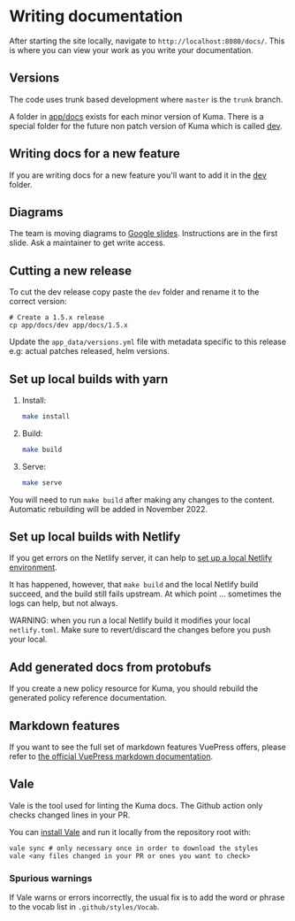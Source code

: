 # Writing documentation

After starting the site locally, navigate to `http://localhost:8080/docs/`. This is where you can view your work 
as you write your documentation.

## Versions

The code uses trunk based development where `master` is the `trunk` branch.

A folder in [app/docs](app/docs) exists for each minor version of Kuma. 
There is a special folder for the future non patch version of Kuma which is called [dev](app/docs/dev).

## Writing docs for a new feature

If you are writing docs for a new feature you'll want to add it in the [dev](app/docs/dev) folder.

## Diagrams

The team is moving diagrams to [Google slides](https://docs.google.com/presentation/d/1qvIKeYfcuowrHW1hV9fk9mCptt3ywroPBUYFjMj9gkk/edit#slide=id.g13d0c1ffb72_0_67).
Instructions are in the first slide.
Ask a maintainer to get write access.

## Cutting a new release

To cut the dev release copy paste the `dev` folder and rename it to the correct version:

```shell
# Create a 1.5.x release
cp app/docs/dev app/docs/1.5.x
```

Update the `app_data/versions.yml` file with metadata specific to this release e.g: actual patches released, helm versions.

## Set up local builds with yarn

1.  Install:

    ```bash
    make install
    ```

1.  Build:

    ```bash
    make build
    ```

1.  Serve:

    ```bash
    make serve
    ```

You will need to run `make build` after making any changes to the content. Automatic rebuilding will be added in November 2022.

## Set up local builds with Netlify

If you get errors on the Netlify server, it can help to [set up a local Netlify environment](https://docs.netlify.com/cli/get-started/).

It has happened, however, that `make build` and the local Netlify build succeed, and the build still fails upstream. At which point … sometimes the logs can help, but not always.

WARNING: when you run a local Netlify build it modifies your local `netlify.toml`. Make sure to revert/discard the changes before you push your local.

## Add generated docs from protobufs

If you create a new policy resource for Kuma, you should rebuild the generated policy reference documentation.

## Markdown features
If you want to see the full set of markdown features VuePress offers, please refer to [the official VuePress
markdown documentation](https://vuepress.vuejs.org/guide/markdown.html).

## Vale

Vale is the tool used for linting the Kuma docs.
The Github action only checks changed lines in your PR.

You can [install Vale](https://vale.sh/docs/vale-cli/installation/)
and run it locally from the repository root with:

```shell
vale sync # only necessary once in order to download the styles
vale <any files changed in your PR or ones you want to check>
```

### Spurious warnings

If Vale warns or errors incorrectly,
the usual fix is to add the word or phrase
to the vocab list in `.github/styles/Vocab`.

